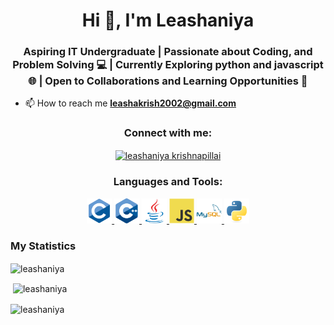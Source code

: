 <h1 align="center">Hi 👋, I'm Leashaniya</h1>
<h3 align="center">Aspiring IT Undergraduate | Passionate about Coding, and Problem Solving 💻 | Currently Exploring python and javascript 🌐 | Open to Collaborations and Learning Opportunities 🤝</h3>


- 📫 How to reach me **leashakrish2002@gmail.com**

<h3 align="center">Connect with me:</h3>
<p align="center">
<a href="https://linkedin.com/in/leashaniya-krishnapillai" target="blank"><img align="center" src="https://raw.githubusercontent.com/rahuldkjain/github-profile-readme-generator/master/src/images/icons/Social/linked-in-alt.svg" alt="leashaniya krishnapillai" height="30" width="40" /></a>
</p>

<h3 align="center">Languages and Tools:</h3>
<p align="center"> <a href="https://www.cprogramming.com/" target="_blank" rel="noreferrer"> <img src="https://raw.githubusercontent.com/devicons/devicon/master/icons/c/c-original.svg" alt="c" width="40" height="40"/> </a> <a href="https://www.w3schools.com/cpp/" target="_blank" rel="noreferrer"> <img src="https://raw.githubusercontent.com/devicons/devicon/master/icons/cplusplus/cplusplus-original.svg" alt="cplusplus" width="40" height="40"/> </a> <a href="https://www.java.com" target="_blank" rel="noreferrer"> <img src="https://raw.githubusercontent.com/devicons/devicon/master/icons/java/java-original.svg" alt="java" width="40" height="40"/> </a> <a href="https://developer.mozilla.org/en-US/docs/Web/JavaScript" target="_blank" rel="noreferrer"> <img src="https://raw.githubusercontent.com/devicons/devicon/master/icons/javascript/javascript-original.svg" alt="javascript" width="40" height="40"/> </a> <a href="https://www.mysql.com/" target="_blank" rel="noreferrer"> <img src="https://raw.githubusercontent.com/devicons/devicon/master/icons/mysql/mysql-original-wordmark.svg" alt="mysql" width="40" height="40"/> </a> <a href="https://www.python.org" target="_blank" rel="noreferrer"> <img src="https://raw.githubusercontent.com/devicons/devicon/master/icons/python/python-original.svg" alt="python" width="40" height="40"/> </a> </p>

### My Statistics
<p><img align="center" src="https://github-readme-stats.vercel.app/api/top-langs?username=leashaniya&show_icons=true&locale=en&layout=compact" alt="leashaniya" /></p>

<p>&nbsp;<img align="center" src="https://github-readme-stats.vercel.app/api?username=leashaniya&show_icons=true&locale=en" alt="leashaniya" /></p>

<p><img align="center" src="https://github-readme-streak-stats.herokuapp.com/?user=leashaniya&" alt="leashaniya" /></p>

